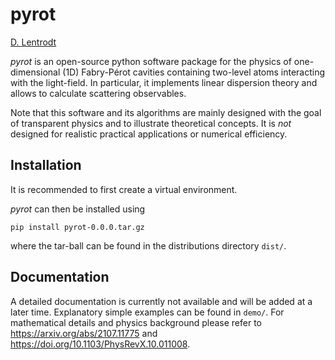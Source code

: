 pyrot
=====

[D. Lentrodt](https://github.com/dlentrodt)

*pyrot* is an open-source python software package for the physics of one-dimensional (1D)
Fabry-Pérot cavities containing two-level atoms interacting with the light-field.
In particular, it implements linear dispersion theory and allows to calculate 
scattering observables.

Note that this software and its algorithms are mainly designed with the goal
of transparent physics and to illustrate theoretical concepts. It is *not*
designed for realistic practical applications or numerical efficiency.

Installation
------------

It is recommended to first create a virtual environment.

*pyrot* can then be installed using

    pip install pyrot-0.0.0.tar.gz

where the tar-ball can be found in the distributions directory `dist/`.

Documentation
-------------

A detailed documentation is currently not available and will be added at a
later time. Explanatory simple examples can be found in `demo/`.
For mathematical details and physics background please refer to
https://arxiv.org/abs/2107.11775 and https://doi.org/10.1103/PhysRevX.10.011008.

